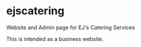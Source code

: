 # ejscatering
Website and Admin page for EJ's Catering Services

This is intended as a business website.